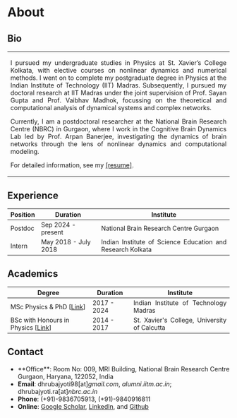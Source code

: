 # About

## Bio

<style>
@media screen and (max-width: 1220px) {
  section.example1 {
    display: none;
  }
}


@media screen and (min-width: 1220px) {
  section.example2 {
    display: none;
  }
}
</style>

<section class="example1">

<table style="width:100%">
<tr>
<td><img class="example1" src="img/dp1.jpeg" width="1800" height="1000"></td>
<td>
<div align="justify">
<p>
I pursued my undergraduate studies with honours in Physics at St. Xavier’s College Kolkata, after which I went on to complete my master's degree in Physics at the Indian Institute of Technology (IIT) Madras. Subsequently, I pursued my doctoral research at IIT Madras under the joint supervision of Prof. Sayan Gupta and Prof. Vaibhav Madhok, focussing on the theoretical and computational analysis of complex dynamical systems.</p>

<p>
Currently, I am a postdoctoral researcher at the National Brain Research Centre (NBRC) in Gurgaon, where I work in the Cognitive Brain Dynamics Lab led by Prof. Arpan Banerjee, investigating the dynamics of brain networks through the lens of nonlinear dynamics and computational modeling.
</p>

<p>
For detailed information, see my <a href="https://drive.google.com/file/d/1pDmqyZtTw7QiOCLzVDtpZioT9_SFtdWR/view">[resume]</a>.
</p>
</div></td>
</tr>
</table>
</section>

<section class="example2">

<table style="width:100%">
<tr>
<td>
<div align="justify">
<p>
I pursued my undergraduate studies in Physics at St. Xavier’s College Kolkata, with elective courses on nonlinear dynamics and numerical methods. I went on to complete my postgraduate degree in Physics at the Indian Institute of Technology (IIT) Madras. Subsequently, I pursued my doctoral research at IIT Madras under the joint supervision of Prof. Sayan Gupta and Prof. Vaibhav Madhok, focussing on the theoretical and computational analysis of dynamical systems and complex networks.</p>

<p>
Currently, I am a postdoctoral researcher at the National Brain Research Centre (NBRC) in Gurgaon, where I work in the Cognitive Brain Dynamics Lab led by Prof. Arpan Banerjee, investigating the dynamics of brain networks through the lens of nonlinear dynamics and computational modeling.
</p>

<p>
For detailed information, see my <a href="https://drive.google.com/file/d/1pDmqyZtTw7QiOCLzVDtpZioT9_SFtdWR/view">[resume]</a>.
</p>
</div></td>
</tr>
</table>
</section>

## Experience

| Position | Duration | Institute |
| ---------| ---------| ----------|
| Postdoc | Sep 2024 - present | <div align="justify">National Brain Research Centre Gurgaon</div> |
| Intern | May 2018 - July 2018 | <div align="justify">Indian Institute of Science Education and Research Kolkata</div> |

## Academics

| Degree | Duration | Institute |
| ---------| ---------| ----------|
| MSc Physics & PhD [[Link](PhD.md)] | 2017 - 2024 |  <div align="justify">Indian Institute of Technology Madras</div>  |
| BSc with Honours in Physics [[Link](https://drive.google.com/file/d/1kzH1EiCFbbcnvpbOTWJMMhiCC53tkvDD/view?usp=sharing)] | 2014 - 2017 | <div align="justify">St. Xavier's College, University of Calcutta</div> |



## Contact

- <div align="justify">**Office**: Room No: 009, MRI Building, National Brain Research Centre Gurgaon, Haryana, 122052, India</div>
- **Email**: dhrubajyoti98[at]_gmail.com_, _alumni.iitm.ac.in_; dhrubajyoti.ra[at]_nbrc.ac.in_
- **Phone**: (+91)-9836705913, (+91)-9840916811
- **Online**: [Google Scholar](https://scholar.google.co.in/citations?user=2OR7h7kAAAAJ&hl=en), [LinkedIn](https://www.linkedin.com/in/dhrubajyoti-biswas/), and [Github](https://github.com/dhrubajyoti98)
